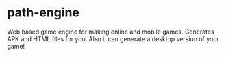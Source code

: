 # path-engine
Web based game engine for making online and mobile games. Generates APK and HTML files for you. Also it can generate a desktop version of your game!
